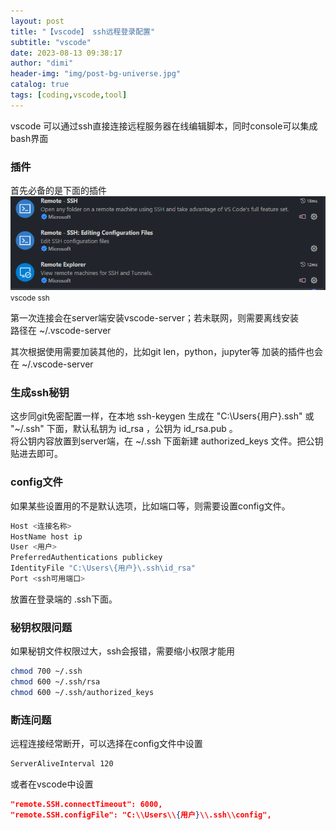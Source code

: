 ```yaml
---
layout: post
title: "【vscode】 ssh远程登录配置"
subtitle: "vscode"
date: 2023-08-13 09:38:17
author: "dimi"
header-img: "img/post-bg-universe.jpg"
catalog: true
tags: [coding,vscode,tool]
---
```


vscode 可以通过ssh直接连接远程服务器在线编辑脚本，同时console可以集成bash界面

### 插件

首先必备的是下面的插件
![ssh插件](/img/in-post/tool/sshextend.png)  
<small class="img-hint">vscode ssh</small>

第一次连接会在server端安装vscode-server；若未联网，则需要离线安装  
路径在 ~/.vscode-server

其次根据使用需要加装其他的，比如git len，python，jupyter等  加装的插件也会在 ~/.vscode-server

### 生成ssh秘钥
这步同git免密配置一样，在本地 ssh-keygen 生成在 "C:\Users\{用户}\.ssh" 或 "~/.ssh" 下面，默认私钥为 id_rsa ，公钥为 id_rsa.pub 。  
将公钥内容放置到server端，在 ~/.ssh 下面新建 authorized_keys 文件。把公钥贴进去即可。

### config文件
如果某些设置用的不是默认选项，比如端口等，则需要设置config文件。
```bash
Host <连接名称>
HostName host ip
User <用户>
PreferredAuthentications publickey
IdentityFile "C:\Users\{用户}\.ssh\id_rsa"
Port <ssh可用端口>
```
放置在登录端的 .ssh下面。

### 秘钥权限问题
如果秘钥文件权限过大，ssh会报错，需要缩小权限才能用
```bash
chmod 700 ~/.ssh
chmod 600 ~/.ssh/rsa
chmod 600 ~/.ssh/authorized_keys
```

### 断连问题
远程连接经常断开，可以选择在config文件中设置  
```bash
ServerAliveInterval 120
```
或者在vscode中设置
```json
"remote.SSH.connectTimeout": 6000,
"remote.SSH.configFile": "C:\\Users\\{用户}\\.ssh\\config",
```




